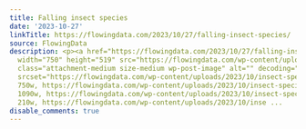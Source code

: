 ```yaml
---
title: Falling insect species
date: '2023-10-27'
linkTitle: https://flowingdata.com/2023/10/27/falling-insect-species/
source: FlowingData
description: <p><a href="https://flowingdata.com/2023/10/27/falling-insect-species/"><img
  width="750" height="519" src="https://flowingdata.com/wp-content/uploads/2023/10/insect-species-750x519.png"
  class="attachment-medium size-medium wp-post-image" alt="" decoding="async" fetchpriority="high"
  srcset="https://flowingdata.com/wp-content/uploads/2023/10/insect-species-750x519.png
  750w, https://flowingdata.com/wp-content/uploads/2023/10/insect-species-1090x754.png
  1090w, https://flowingdata.com/wp-content/uploads/2023/10/insect-species-210x145.png
  210w, https://flowingdata.com/wp-content/uploads/2023/10/inse ...
disable_comments: true
---
```

<p><a href="https://flowingdata.com/2023/10/27/falling-insect-species/"><img width="750" height="519" src="https://flowingdata.com/wp-content/uploads/2023/10/insect-species-750x519.png" class="attachment-medium size-medium wp-post-image" alt="" decoding="async" fetchpriority="high" srcset="https://flowingdata.com/wp-content/uploads/2023/10/insect-species-750x519.png 750w, https://flowingdata.com/wp-content/uploads/2023/10/insect-species-1090x754.png 1090w, https://flowingdata.com/wp-content/uploads/2023/10/insect-species-210x145.png 210w, https://flowingdata.com/wp-content/uploads/2023/10/inse ...
